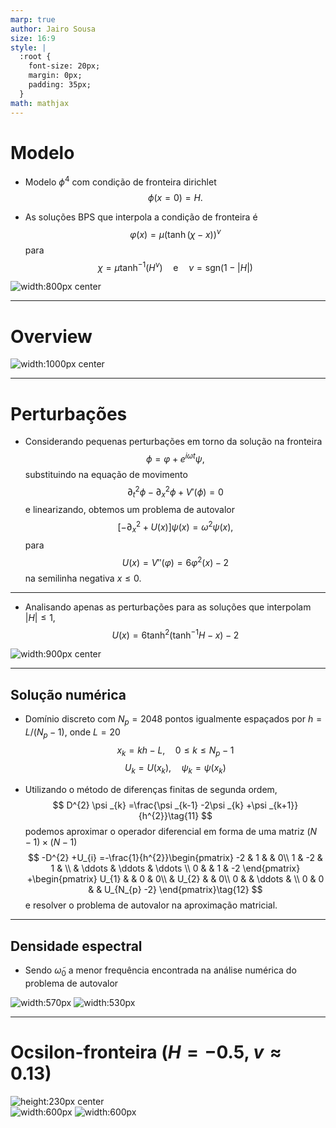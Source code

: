 ```yaml
---
marp: true
author: Jairo Sousa
size: 16:9
style: |
  :root {
    font-size: 20px;
    margin: 0px;
    padding: 35px;
  }
math: mathjax
---
```


# Modelo

- Modelo $\phi^4$ com condição de fronteira dirichlet 
$$
\phi(x=0)=H.\tag{1}
$$

- As soluções BPS que interpola a condição de fronteira é
$$
\varphi ( x) =\mu (\tanh( \chi -x))^{\nu }\tag{2}
$$
para
$$
\chi =\mu \tanh^{-1}\left( H^{\nu }\right) 
\quad \text{e} \quad
\nu =\text{sgn}( 1-|H|) \tag{3}
$$

<style>
img[alt~="center"] {
  display: block;
  margin: 0 auto;
}
</style>
![width:800px center](solutions.svg)

---

# Overview

![width:1000px center](initial_plots.svg)

---

# Perturbações

- Considerando pequenas perturbações em torno da solução na fronteira
$$
\phi =\varphi +e^{i\omega t} \psi,\tag{4}
$$
substituindo na equação de movimento 
$$
\partial _{t}^{2} \phi -\partial _{x}^{2} \phi +V'( \phi ) =0\tag{5}
$$
e linearizando, obtemos um problema de autovalor
$$
\left[ -\partial _{x}^{2} +U( x)\right] \psi ( x) =\omega ^{2} \psi ( x),\tag{6}
$$
para
$$
U(x)= V''(\varphi) =6\varphi ^{2}(x) -2\tag{7}
$$
na semilinha negativa $x \leq 0$.

---

- Analisando apenas as perturbações para as soluções que interpolam $|H|\leq 1$,
$$
U( x) =6\tanh^{2}\left(\tanh^{-1} H-x\right) -2\tag{8}
$$

![width:900px center](schro-potential.svg)

---

## Solução numérica

- Domínio discreto com $N_p=2048$ pontos igualmente espaçados por $h=L/(N_p-1)$, onde $L=20$
$$
x_k = kh - L,\quad
0 \leq k \leq N_p-1\tag{9}
$$
$$
U_k = U(x_k),\quad \psi_k = \psi(x_k)\tag{10}
$$

- Utilizando o método de diferenças finitas de segunda ordem,
$$
D^{2} \psi _{k} =\frac{\psi _{k-1} -2\psi _{k} +\psi _{k+1}}{h^{2}}\tag{11}
$$
podemos aproximar o operador diferencial em forma de uma matriz $(N-1)\times(N-1)$
$$
-D^{2} +U_{i} =-\frac{1}{h^{2}}\begin{pmatrix}
-2 & 1 &  & 0\\
1 & -2 & 1 & \\
 & \ddots  & \ddots  & \ddots \\
0 &  & 1 & -2
\end{pmatrix} +\begin{pmatrix}
U_{1} &  & 0 & 0\\
 & U_{2} &  & 0\\
0 &  & \ddots  & \\
0 & 0 &  & U_{N_{p} -2}
\end{pmatrix}\tag{12}
$$
e resolver o problema de autovalor na aproximação matricial.

---

## Densidade espectral

- Sendo $\tilde{\omega}_0$ a menor frequência encontrada na análise numérica do problema de autovalor

![width:570px](eigenvalues.svg) ![width:530px](spectrum-map-v=0.25.svg)

---

# Ocsilon-fronteira ($H=-0.5$, $v\approx 0.13$)

![height:230px center](static-oscilon_1.svg) 
![width:600px](static-oscilon-decay_1.svg) ![width:600px](static-oscilon-fft_1.svg)